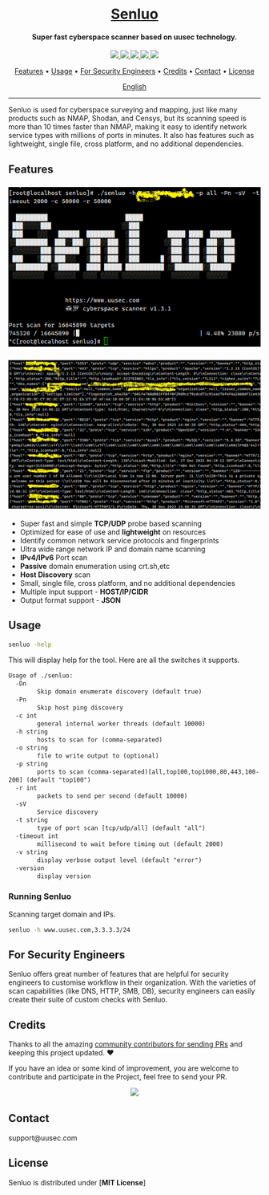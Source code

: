 <h1 align="center">
  <br>
  <a href="https://www.uusec.com">Senluo</a>
</h1>

<h4 align="center">Super fast cyberspace scanner based on uusec technology.</h4>

<p align="center">
<a href="https://github.com/Safe3/senluo/releases"><img src="https://img.shields.io/github/downloads/Safe3/senluo/total">
<a href="https://github.com/Safe3/senluo/graphs/contributors"><img src="https://img.shields.io/github/contributors-anon/Safe3/senluo">
<a href="https://github.com/Safe3/senluo/releases/"><img src="https://img.shields.io/github/release/Safe3/senluo">
<a href="https://github.com/Safe3/senluo/issues"><img src="https://img.shields.io/github/issues-raw/Safe3/senluo">
<a href="https://github.com/Safe3/senluo/discussions"><img src="https://img.shields.io/github/discussions/Safe3/senluo">
</p>
<p align="center">
  <a href="#features">Features</a> •
  <a href="#usage">Usage</a> •
  <a href="#for-security-engineers">For Security Engineers</a> •
  <a href="#credits">Credits</a> •
  <a href="#contact">Contact</a> •
  <a href="#license">License</a>
</p>


<p align="center">
  <a href="https://github.com/Safe3/senluo/blob/main/README.md">English</a><!-- •
  <a href="https://github.com/Safe3/senluo/blob/main/README_CN.md">中文</a>-->
</p>


---

Senluo is used for cyberspace surveying and mapping, just like many products such as NMAP, Shodan, and Censys, but its scanning speed is more than 10 times faster than NMAP, making it easy to identify network service types with millions of ports in minutes. It also has features such as lightweight, single file, cross platform, and no additional dependencies.

## Features

<h3 align="center">
  <img src="https://github.com/Safe3/senluo/blob/main/senluo.png" alt="Senluo" width="700px">
  <br>
</h3>
<h3 align="center">
  <img src="https://github.com/Safe3/senluo/blob/main/results.png" alt="Results" width="700px">
  <br>
</h3>

 - Super fast and simple **TCP/UDP** probe based scanning
 - Optimized for ease of use and **lightweight** on resources
 - Identify common network service protocols and fingerprints
 - Ultra wide range network IP and domain name scanning
 - **IPv4/IPv6** Port scan 
 - **Passive** domain enumeration using crt.sh,etc
 - **Host Discovery** scan
 - Small, single file, cross platform, and no additional dependencies
 - Multiple input support - **HOST/IP/CIDR**
 - Output format support - **JSON**

## Usage

```sh
senluo -help
```

This will display help for the tool. Here are all the switches it supports.


```console
Usage of ./senluo:
  -Dn
    	Skip domain enumerate discovery (default true)
  -Pn
    	Skip host ping discovery
  -c int
    	general internal worker threads (default 10000)
  -h string
    	hosts to scan for (comma-separated)
  -o string
    	file to write output to (optional)
  -p string
    	ports to scan (comma-separated)[all,top100,top1000,80,443,100-200] (default "top100")
  -r int
    	packets to send per second (default 10000)
  -sV
    	Service discovery
  -t string
    	type of port scan [tcp/udp/all] (default "all")
  -timeout int
    	millisecond to wait before timing out (default 2000)
  -v string
    	display verbose output level (default "error")
  -version
    	display version
```

### Running Senluo

Scanning target domain and IPs.

```sh
senluo -h www.uusec.com,3.3.3.3/24
```


## For Security Engineers

Senluo offers great number of features that are helpful for security engineers to customise workflow in their organization. With the varieties of scan capabilities (like DNS, HTTP, SMB, DB), security engineers can easily create their suite of custom checks with Senluo.


## Credits

Thanks to all the amazing [community contributors for sending PRs](https://github.com/Safe3/senluo/graphs/contributors) and keeping this project updated. :heart:

If you have an idea or some kind of improvement, you are welcome to contribute and participate in the Project, feel free to send your PR.

<p align="center">
<a href="https://github.com/Safe3/senluo/graphs/contributors">
  <img src="https://contrib.rocks/image?repo=Safe3/senluo&max=500">
</a>
</p>

## Contact

<p><span style="unicode-bidi: bidi-override; direction: rtl;">moc.cesuu@troppus</span></p>



## License

Senluo is distributed under [**MIT License**]
